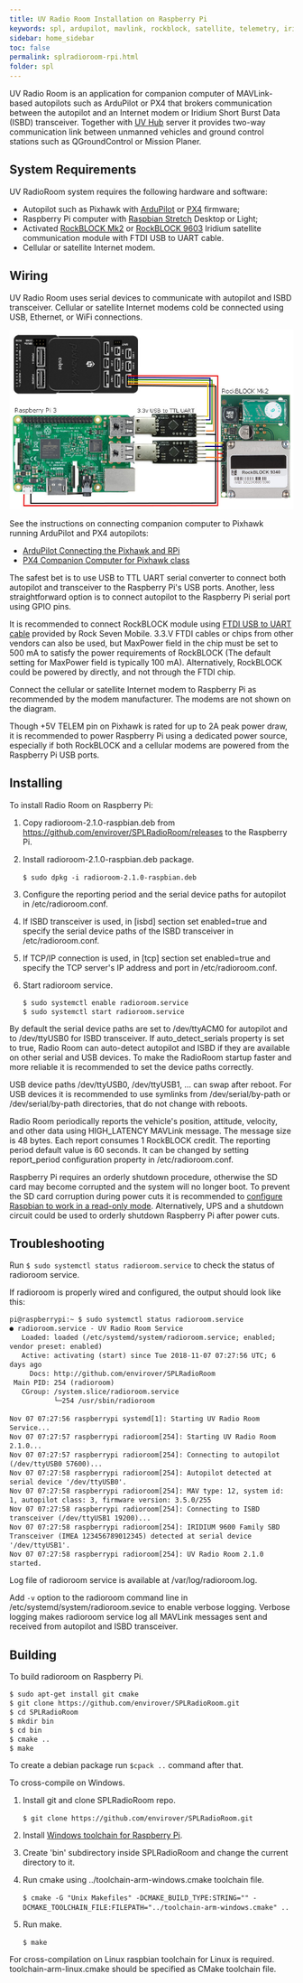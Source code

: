 ```yaml
---
title: UV Radio Room Installation on Raspberry Pi
keywords: spl, ardupilot, mavlink, rockblock, satellite, telemetry, iridium, unmanned vehicle, raspberry pi
sidebar: home_sidebar
toc: false
permalink: splradioroom-rpi.html
folder: spl
---
```


UV Radio Room is an application for companion computer of MAVLink-based autopilots such as ArduPilot or PX4 that brokers communication between the autopilot and an Internet modem or Iridium Short Burst Data (ISBD) transceiver. Together with [UV Hub](http://envirover.com/docs/uvhub.html) server it provides two-way communication link between unmanned vehicles and ground control stations such as QGroundControl or Mission Planer.

## System Requirements

UV RadioRoom system requires the following hardware and software:
* Autopilot such as Pixhawk with [ArduPilot](http://ardupilot.org/) or [PX4](http://px4.io/) firmware;
* Raspberry Pi computer with [Raspbian Stretch](https://www.raspberrypi.org/downloads/raspbian/) Desktop or Light;
* Activated [RockBLOCK Mk2](http://www.rock7mobile.com/products-rockblock) or [RockBLOCK 9603](http://www.rock7mobile.com/products-rockblock-9603) Iridium satellite communication module with FTDI USB to UART cable.
* Cellular or satellite Internet modem.

## Wiring 

UV Radio Room uses serial devices to communicate with autopilot and ISBD transceiver. Cellular or satellite Internet modems cold be connected using USB, Ethernet, or WiFi connections.

![UV Radio Room Wiring](images/radioroom-wiring.jpg)

See the instructions on connecting companion computer to Pixhawk running ArduPilot and PX4 autopilots:
- [ArduPilot Connecting the Pixhawk and RPi](http://ardupilot.org/dev/docs/raspberry-pi-via-mavlink.html)
- [PX4 Companion Computer for Pixhawk class](https://dev.px4.io/en/companion_computer/pixhawk_companion.html)

The safest bet is to use USB to TTL UART serial converter to connect both autopilot and transceiver to the Raspberry Pi's USB ports. Another, less straightforward option is to connect autopilot to the Raspberry Pi serial port using GPIO pins. 

It is recommended to connect RockBLOCK module using [FTDI USB to UART cable](https://www.rock7.com/shop-product-detail?productId=16) provided by Rock Seven Mobile. 3.3.V FTDI cables or chips from other vendors can also be used, but MaxPower field in the chip must be set to 500 mA to satisfy the power requirements of RockBLOCK (The default setting for MaxPower field is typically 100 mA). Alternatively, RockBLOCK could be powered by directly, and not through the FTDI chip.

Connect the cellular or satellite Internet modem to Raspberry Pi as recommended by the modem manufacturer. The modems are not shown on the diagram.

Though +5V TELEM pin on Pixhawk is rated for up to 2A peak power draw, it is recommended to power Raspberry Pi using a dedicated power source, especially if both RockBLOCK and a cellular modems are powered from the Raspberry Pi USB ports.

## Installing

To install Radio Room on Raspberry Pi:

1. Copy radioroom-2.1.0-raspbian.deb from https://github.com/envirover/SPLRadioRoom/releases to the Raspberry Pi. 
2. Install radioroom-2.1.0-raspbian.deb package.

   ``$ sudo dpkg -i radioroom-2.1.0-raspbian.deb``

3. Configure the reporting period and the serial device paths for autopilot in /etc/radioroom.conf.
4. If ISBD transceiver is used, in [isbd] section set enabled=true and specify the serial device paths of the ISBD transceiver in /etc/radioroom.conf.
5. If TCP/IP connection is used, in [tcp] section set enabled=true and specify the TCP server's IP address and port in /etc/radioroom.conf.
6. Start radioroom service.

   ```
   $ sudo systemctl enable radioroom.service
   $ sudo systemctl start radioroom.service
   ```
   
By default the serial device paths are set to /dev/ttyACM0 for autopilot and to /dev/ttyUSB0 for ISBD transceiver. If auto_detect_serials property is set to true, Radio Room can auto-detect autopilot and ISBD if they are available on other serial and USB devices. To make the RadioRoom startup faster and more reliable it is recommended to set the device paths correctly. 

USB device paths /dev/ttyUSB0, /dev/ttyUSB1, ... can swap after reboot. For USB devices it is recommended to use symlinks from /dev/serial/by-path or /dev/serial/by-path directories, that do not change with reboots. 

Radio Room periodically reports the vehicle's position, attitude, velocity, and other data using HIGH_LATENCY MAVLink message. The message size is 48 bytes. Each report consumes 1 RockBLOCK credit. The reporting period default value is 60 seconds. It can be changed by setting report_period configuration property in /etc/radioroom.conf.

Raspberry Pi requires an orderly shutdown procedure, otherwise the SD card may become corrupted and the system will no longer boot. To prevent the SD card corruption during power cuts it is recommended to [configure Raspbian to work in a read-only mode](https://learn.adafruit.com/read-only-raspberry-pi/). Alternatively, UPS and a shutdown circuit could be used to orderly shutdown Raspberry Pi after power cuts.
  
## Troubleshooting

Run ``$ sudo systemctl status radioroom.service`` to check the status of radioroom service.

If radioroom is properly wired and configured, the output should look like this:

```
pi@raspberrypi:~ $ sudo systemctl status radioroom.service
● radioroom.service - UV Radio Room Service
   Loaded: loaded (/etc/systemd/system/radioroom.service; enabled; vendor preset: enabled)
   Active: activating (start) since Tue 2018-11-07 07:27:56 UTC; 6 days ago
     Docs: http://github.com/envirover/SPLRadioRoom
 Main PID: 254 (radioroom)
   CGroup: /system.slice/radioroom.service
           └─254 /usr/sbin/radioroom

Nov 07 07:27:56 raspberrypi systemd[1]: Starting UV Radio Room Service...
Nov 07 07:27:57 raspberrypi radioroom[254]: Starting UV Radio Room 2.1.0...
Nov 07 07:27:57 raspberrypi radioroom[254]: Connecting to autopilot (/dev/ttyUSB0 57600)...
Nov 07 07:27:58 raspberrypi radioroom[254]: Autopilot detected at serial device '/dev/ttyUSB0'.
Nov 07 07:27:58 raspberrypi radioroom[254]: MAV type: 12, system id: 1, autopilot class: 3, firmware version: 3.5.0/255
Nov 07 07:27:58 raspberrypi radioroom[254]: Connecting to ISBD transceiver (/dev/ttyUSB1 19200)...
Nov 07 07:27:58 raspberrypi radioroom[254]: IRIDIUM 9600 Family SBD Transceiver (IMEA 123456789012345) detected at serial device '/dev/ttyUSB1'.
Nov 07 07:27:58 raspberrypi radioroom[254]: UV Radio Room 2.1.0 started.
```

Log file of radioroom service is available at /var/log/radioroom.log.

Add ``-v`` option to the radioroom command line in /etc/systemd/system/radioroom.sevice to enable verbose logging. Verbose logging makes radioroom service log all MAVLink messages sent and received from autopilot and ISBD transceiver.

## Building

To build radioroom on Raspberry Pi. 

```
$ sudo apt-get install git cmake
$ git clone https://github.com/envirover/SPLRadioRoom.git
$ cd SPLRadioRoom
$ mkdir bin
$ cd bin
$ cmake ..
$ make
```

To create a debian package run ``$cpack ..`` command after that.

To cross-compile on Windows.
1. Install git and clone SPLRadioRoom repo.

   ``$ git clone https://github.com/envirover/SPLRadioRoom.git``
   
2. Install [Windows toolchain for Raspberry Pi](http://gnutoolchains.com/raspberry/).
3. Create 'bin' subdirectory inside SPLRadioRoom and change the current directory to it.
4. Run cmake using ../toolchain-arm-windows.cmake toolchain file.

   ``$ cmake -G "Unix Makefiles" -DCMAKE_BUILD_TYPE:STRING="" -DCMAKE_TOOLCHAIN_FILE:FILEPATH="../toolchain-arm-windows.cmake" ..`` 
5. Run make.

   ``$ make``
   
For cross-compilation on Linux raspbian toolchain for Linux is required. toolchain-arm-linux.cmake should be specified as CMake toolchain file. 
